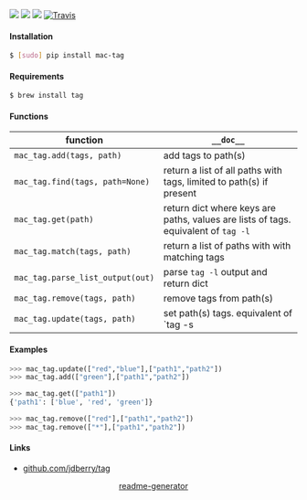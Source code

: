 <!--
https://pypi.org/project/readme-generator/
-->

[![](https://img.shields.io/badge/OS-MacOS-blue.svg?longCache=True)]()
[![](https://img.shields.io/pypi/pyversions/mac-tag.svg?longCache=True)](https://pypi.org/project/mac-tag/)
[![](https://img.shields.io/pypi/v/mac-tag.svg?maxAge=3600)](https://pypi.org/project/mac-tag/)
[![Travis](https://api.travis-ci.org/looking-for-a-job/mac-tag.py.svg?branch=master)](https://travis-ci.org/looking-for-a-job/mac-tag.py/)

#### Installation
```bash
$ [sudo] pip install mac-tag
```

#### Requirements
```bash
$ brew install tag
```

#### Functions
function|`__doc__`
-|-
`mac_tag.add(tags, path)` |add tags to path(s)
`mac_tag.find(tags, path=None)` |return a list of all paths with tags, limited to path(s) if present
`mac_tag.get(path)` |return dict where keys are paths, values are lists of tags. equivalent of `tag -l`
`mac_tag.match(tags, path)` |return a list of paths with with matching tags
`mac_tag.parse_list_output(out)` |parse `tag -l` output and return dict
`mac_tag.remove(tags, path)` |remove tags from path(s)
`mac_tag.update(tags, path)` |set path(s) tags. equivalent of `tag -s | --set`

#### Examples
```python
>>> mac_tag.update(["red","blue"],["path1","path2"])
>>> mac_tag.add(["green"],["path1","path2"])
```

```python
>>> mac_tag.get(["path1"])
{'path1': ['blue', 'red', 'green']}
```

```python
>>> mac_tag.remove(["red"],["path1","path2"])
>>> mac_tag.remove(["*"],["path1","path2"])
```

#### Links
+   [github.com/jdberry/tag](https://github.com/jdberry/tag)

<p align="center">
    <a href="https://pypi.org/project/readme-generator/">readme-generator</a>
</p>